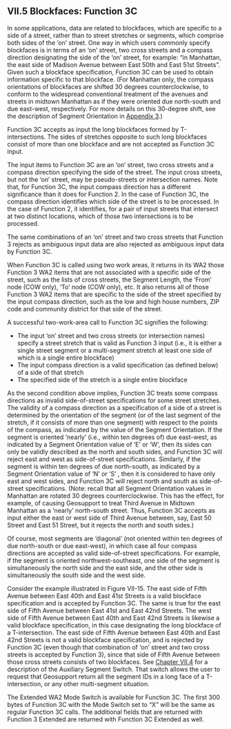 <h2>VII.5 Blockfaces: Function 3C</h2>

In some applications, data are related to blockfaces, which are specific to a side of a street, rather than to street stretches or segments, which comprise both sides of the ‘on’ street.  One way in which users commonly specify blockfaces is in terms of an ‘on’ street, two cross streets and a compass direction designating the side of the ‘on’ street, for example:  “in Manhattan, the east side of Madison Avenue between East 50th and East 51st Streets”.  Given such a blockface specification, Function 3C can be used to obtain information specific to that blockface.  (For Manhattan only, the compass orientations of blockfaces are shifted 30 degrees counterclockwise, to conform to the widespread conventional treatment of the avenues and streets in midtown Manhattan as if they were oriented due north-south and due east-west, respectively.  For more details on this 30-degree shift, see the description of Segment Orientation in [Appendix 3](/appendices/appendix03/).)

Function 3C accepts as input the long blockfaces formed by T-intersections.  The sides of stretches opposite to such long blockfaces consist of more than one blockface and are not accepted as Function 3C input.

The input items to Function 3C are an ‘on’ street, two cross streets and a compass direction specifying the side of the street.  The input cross streets, but not the ‘on’ street, may be pseudo-streets or intersection names.  Note that, for Function 3C, the input compass direction has a different significance than it does for Function 2.  In the case of Function 3C, the compass direction identifies which side of the street is to be processed.  In the case of Function 2, it identifies, for a pair of input streets that intersect at two distinct locations, which of those two intersections is to be processed.


The same combinations of an ‘on’ street and two cross streets that Function 3 rejects as ambiguous input data are also rejected as ambiguous input data by Function 3C.

When Function 3C is called using two work areas, it returns in its WA2 those Function 3 WA2 items that are not associated with a specific side of the street, such as the lists of cross streets, the Segment Length, the ‘From’ node (COW only), ‘To’ node (COW only), etc.  It also returns all of those Function 3 WA2 items that are specific to the side of the street specified by the input compass direction, such as the low and high house numbers, ZIP code and community district for that side of the street.


A successful two-work-area call to Function 3C signifies the following:

* The input ‘on’ street and two cross streets (or intersection names) specify a street stretch that is valid as Function 3 input (i.e., it is either a single street segment or a multi-segment stretch at least one side of which is a single entire blockface)
*  The input compass direction is a valid specification (as defined below) of a side of that stretch
* The specified side of the stretch is a single entire blockface

As the second condition above implies, Function 3C treats some compass directions as invalid side-of-street specifications for some street stretches.  The validity of a compass direction as a specification of a side of a street is determined by the orientation of the segment (or of the last segment of the stretch, if it consists of more than one segment) with respect to the points of the compass, as indicated by the value of the Segment Orientation.  If the segment is oriented ‘nearly’ (i.e., within ten degrees of)  due east-west, as indicated by a Segment Orientation value of ‘E’ or ‘W’, then its sides can only be validly described as the north and south sides, and Function 3C will reject east and west as side-of-street specifications.  Similarly, if the segment is within ten degrees of due north-south, as indicated by a Segment Orientation value of ‘N’ or ‘S’ , then it is considered to have only east and west sides, and Function 3C will reject north and south as side-of-street specifications.  (Note:  recall that all Segment Orientation values in Manhattan are rotated 30 degrees counterclockwise.  This has the effect, for example, of causing Geosupport to treat Third Avenue in Midtown Manhattan as a ‘nearly’ north-south street.  Thus, Function 3C accepts as input either the east or west side of Third Avenue between, say, East 50 Street and East 51 Street, but it rejects the north and south sides.)

Of course, most segments are ‘diagonal’ (not oriented within ten degrees of due north-south or due east-west), in which case all four compass directions are accepted as valid side-of-street specifications.  For example, if the segment is oriented northwest-southeast, one side of the segment is simultaneously the north side and the east side, and the other side is simultaneously the south side and the west side.

Consider the example illustrated in Figure VII-15.  The east side of Fifth Avenue between East 40th and East 41st Streets is a valid blockface specification and is accepted by Function 3C.  The same is true for the east side of Fifth Avenue between East 41st and East 42nd Streets.  The west side of Fifth Avenue between East 40th and East 42nd Streets is likewise a valid blockface specification, in this case designating the long blockface of a T-intersection.  The east side of Fifth Avenue between East 40th and East 42nd Streets is not a valid blockface specification, and is rejected by Function 3C (even though that combination of ‘on’ street and two cross streets is accepted by Function 3), since that side of Fifth Avenue between those cross streets consists of two blockfaces. See [Chapter VII.4](/chapters/chapterVII/section04/) for a description of the Auxiliary Segment Switch.  That switch allows the user to request that Geosupport return all the segment IDs in a long face of a T-intersection, or any other multi-segment situation.

The Extended WA2 Mode Switch is available for Function 3C.  The first 300 bytes of Function 3C with the Mode Switch set to “X” will be the same as regular Function 3C calls. The additional fields that are returned with Function 3 Extended are returned with Function 3C Extended as well.
